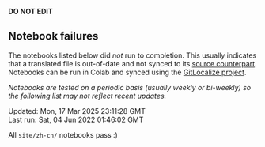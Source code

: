 __DO NOT EDIT__

## Notebook failures

The notebooks listed below did *not* run to completion. This usually indicates
that a translated file is out-of-date and not synced to its
[source counterpart](../en-snapshot/). Notebooks can be run in Colab and synced
using the [GitLocalize project](https://gitlocalize.com/tensorflow/docs-l10n).

*Notebooks are tested on a periodic basis (usually weekly or bi-weekly) so the
following list may not reflect recent updates.*

Updated: Mon, 17 Mar 2025 23:11:28 GMT<br/>
Last run: Sat, 04 Jun 2022 01:46:02 GMT

All <code>site/zh-cn/</code> notebooks pass :)

